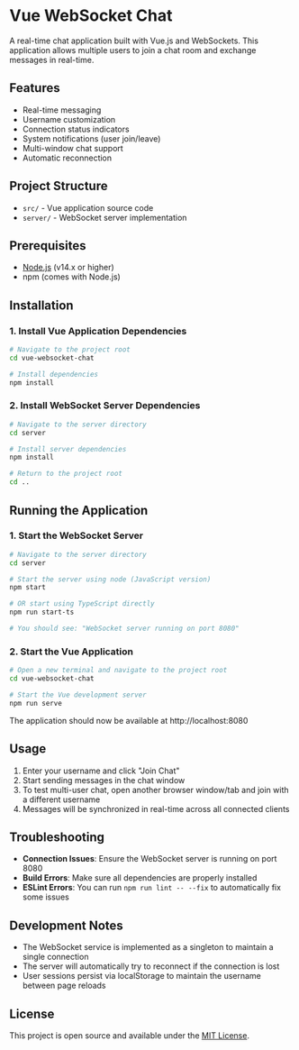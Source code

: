 # Vue WebSocket Chat

A real-time chat application built with Vue.js and WebSockets. This application allows multiple users to join a chat room and exchange messages in real-time.

## Features

- Real-time messaging
- Username customization
- Connection status indicators
- System notifications (user join/leave)
- Multi-window chat support
- Automatic reconnection

## Project Structure

- `src/` - Vue application source code
- `server/` - WebSocket server implementation

## Prerequisites

- [Node.js](https://nodejs.org/) (v14.x or higher)
- npm (comes with Node.js)

## Installation

### 1. Install Vue Application Dependencies

```bash
# Navigate to the project root
cd vue-websocket-chat

# Install dependencies
npm install
```

### 2. Install WebSocket Server Dependencies

```bash
# Navigate to the server directory
cd server

# Install server dependencies
npm install

# Return to the project root
cd ..
```

## Running the Application

### 1. Start the WebSocket Server

```bash
# Navigate to the server directory
cd server

# Start the server using node (JavaScript version)
npm start

# OR start using TypeScript directly
npm run start-ts

# You should see: "WebSocket server running on port 8080"
```

### 2. Start the Vue Application

```bash
# Open a new terminal and navigate to the project root
cd vue-websocket-chat

# Start the Vue development server
npm run serve
```

The application should now be available at http://localhost:8080

## Usage

1. Enter your username and click "Join Chat"
2. Start sending messages in the chat window
3. To test multi-user chat, open another browser window/tab and join with a different username
4. Messages will be synchronized in real-time across all connected clients

## Troubleshooting

- **Connection Issues**: Ensure the WebSocket server is running on port 8080
- **Build Errors**: Make sure all dependencies are properly installed
- **ESLint Errors**: You can run `npm run lint -- --fix` to automatically fix some issues

## Development Notes

- The WebSocket service is implemented as a singleton to maintain a single connection
- The server will automatically try to reconnect if the connection is lost
- User sessions persist via localStorage to maintain the username between page reloads

## License

This project is open source and available under the [MIT License](LICENSE).
